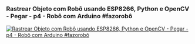 ### Rastrear Objeto com Robô usando ESP8266,  Python e OpenCV - Pegar - p4 - Robô com Arduino #fazorobô

[![Rastrear Objeto com Robô usando ESP8266,  Python e OpenCV - Pegar - p4 - Robô com Arduino #fazorobô](https://img.youtube.com/vi/35RxAYxmpHw/0.jpg)](https://youtu.be/35RxAYxmpHw "Rastrear Objeto com Robô usando ESP8266,  Python e OpenCV - Pegar - p4 - Robô com Arduino #fazorobô")
